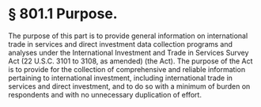 # § 801.1   Purpose.

The purpose of this part is to provide general information on international trade in services and direct investment data collection programs and analyses under the International Investment and Trade in Services Survey Act (22 U.S.C. 3101 to 3108, as amended) (the Act). The purpose of the Act is to provide for the collection of comprehensive and reliable information pertaining to international investment, including international trade in services and direct investment, and to do so with a minimum of burden on respondents and with no unnecessary duplication of effort.




